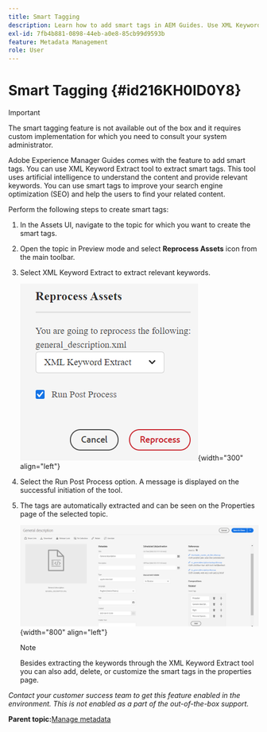 ```yaml
---
title: Smart Tagging
description: Learn how to add smart tags in AEM Guides. Use XML Keyword Extract tool to extract relevant keywords.
exl-id: 7fb4b881-0898-44eb-a0e8-85cb99d9593b
feature: Metadata Management
role: User
---
```

# Smart Tagging {#id216KH0ID0Y8}

>[!IMPORTANT]
>
> The smart tagging feature is not available out of the box and it requires custom implementation for which you need to consult your system administrator.

Adobe Experience Manager Guides comes with the feature to add smart tags. You can use XML Keyword Extract tool to extract smart tags. This tool uses artificial intelligence to understand the content and provide relevant keywords. You can use smart tags to improve your search engine optimization \(SEO\) and help the users to find your related content.

Perform the following steps to create smart tags:

1.  In the Assets UI, navigate to the topic for which you want to create the smart tags.
1.  Open the topic in Preview mode and select **Reprocess Assets** icon from the main toolbar.
1.  Select XML Keyword Extract to extract relevant keywords.

    ![](images/smart-tag-reprocess-asset.png){width="300" align="left"}

1.  Select the Run Post Process option. A message is displayed on the successful initiation of the tool.
1.  The tags are automatically extracted and can be seen on the Properties page of the selected topic.

    ![](images/properties-smart-tags.png){width="800" align="left"}

    >[!NOTE]
    >
    > Besides extracting the keywords through the XML Keyword Extract tool you can also add, delete, or customize the smart tags in the properties page.


*Contact your customer success team to get this feature enabled in the environment. This is not enabled as a part of the out-of-the-box support.*

**Parent topic:**[Manage metadata](manage-metadata.md)
